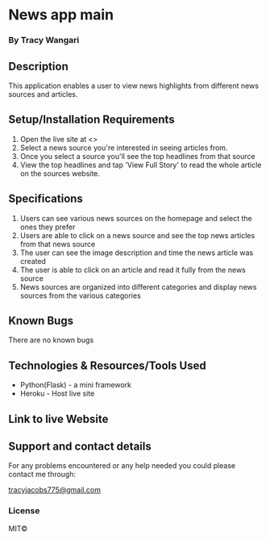 # News app main

### By Tracy Wangari

## Description

This application enables a user to view news highlights from different news sources and articles.

## Setup/Installation Requirements

1.  Open the live site at <>
2.  Select a news source you're interested in seeing articles from.
3.  Once you select a source you'll see the top headlines from that source
4.  View the top headlines and tap 'View Full Story' to read the whole article on the sources website.

## Specifications

1.  Users can see various news sources on the homepage and select the ones they prefer
2.  Users are able to click on a news source and see the top news articles from that news source
3.  The user can see the image description and time the news article was created
4.  The user is able to click on an article and read it fully from the news source
5.  News sources are organized into different categories and display news sources from the various categories

## Known Bugs

 There are no known bugs

## Technologies & Resources/Tools Used

-   Python(Flask) - a mini framework
-   Heroku - Host live site

## Link to live Website



## Support and contact details

For any problems encountered or any help needed you could please contact me through:

tracyjacobs775@gmail.com

### License

MIT©
